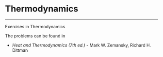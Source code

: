 # Thermodynamics
---
Exercises in Thermodynamics

The problems can be found in

- *Heat and Thermodynamics (7th ed.)* - Mark W. Zemansky, Richard H. Dittman 
